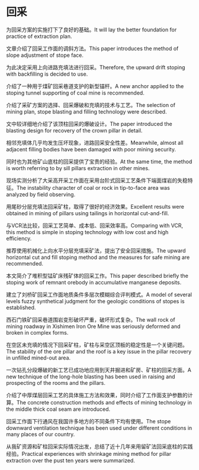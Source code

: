 # 回采

<p><span class="chinese">为回采方案的实施打下了良好的基础。</span><span class="english">It will lay the better foundation for practice of extraction plan.</span></p>

<p><span class="chinese">文章介绍了回采工作面的调斜方法。</span><span class="english">This paper introduces the method of slope adjustment of stope face.</span></p>

<p><span class="chinese">为此决定采用上向进路充填法进行回采。</span><span class="english">Therefore, the upward drift stoping with backfilling is decided to use.</span></p>

<p><span class="chinese">介绍了一种用于煤矿回采巷道支护的新型锚杆。</span><span class="english">A new anchor applied to the stoping tunnel supporting of coal mine is recommended.</span></p>

<p><span class="chinese">介绍了采矿方案的选择、回采爆破和充填的技术与工艺。</span><span class="english">The selection of mining plan, stope blasting and filling technology were described.</span></p>

<p><span class="chinese">文中较详细地介绍了该顶柱回采的爆破设计。</span><span class="english">The paper introduced the blasting design for recovery of the crown pillar in detail.</span></p>

<p><span class="chinese">相邻充填体几乎均发生压坏现象，进路回采安全性差。</span><span class="english">Meanwhile, almost all adjacent filling bodies have been damaged with poor mining security.</span></p>

<p><span class="chinese">同时也为其他矿山底柱的回采提供了宝贵的经验。</span><span class="english">At the same time, the method is worth referring to by sill pillars extraction in other mines.</span></p>

<p><span class="chinese">现场实测分析了大采高开采工作面在采用台阶式回采工艺条件下端面煤岩的失稳特征。</span><span class="english">The instability character of coal or rock in tip-to-face area was analyzed by field observing.</span></p>

<p><span class="chinese">用尾砂分层充填法回采矿柱，取得了很好的经济效果。</span><span class="english">Excellent results were obtained in mining of pillars using tailings in horizontal cut-and-fill.</span></p>

<p><span class="chinese">与VCR法比较，回采工艺简单、成本低、回采效率高。</span><span class="english">Comparing with VCR, this method is simple in stoping technology with low cost and high efficiency.</span></p>

<p><span class="chinese">推荐使用机械化上向水平分层充填采矿法，提出了安全回采措施。</span><span class="english">The upward horizontal cut and fill stoping method and the measures for safe mining are recommended.</span></p>

<p><span class="chinese">本文简介了堆积型锰矿床残矿体的回采工作。</span><span class="english">This paper described briefly the stoping work of remnant orebody in accumulative manganese deposits.</span></p>

<p><span class="chinese">建立了刘桥矿回采工作面地质条件多层次模糊综合评判模式。</span><span class="english">A model of several levels fuzzy synthetical judgment for the geologic conditions of stopes is established.</span></p>

<p><span class="chinese">西石门铁矿回采巷道围岩变形破坏严重，破坏形式复杂。</span><span class="english">The wall rock of mining roadway in Xishimen Iron Ore Mine was seriously deformed and broken in complex forms.</span></p>

<p><span class="chinese">在空区未充填的情况下回采矿柱，矿柱与采空区顶板的稳定性是一个关键问题。</span><span class="english">The stability of the ore pillar and the roof is a key issue in the pillar recovery in unfilled mined-out area.</span></p>

<p><span class="chinese">一次钻孔分段爆破的新工艺已成功地应用到天井掘进和矿房、矿柱的回采方面。</span><span class="english">A new technique of the long-hole blasting has been used in raising and prospecting of the rooms and the pillars.</span></p>

<p><span class="chinese">介绍了中厚煤层回采工艺的具体施工方法和效果，同时介绍了工作面支护参数的计算。</span><span class="english">The concrete construction methods and effects of mining technology in the middle thick coal seam are introduced.</span></p>

<p><span class="chinese">回采工作面下行通风在我国许多地方的不同条件下均有使用。</span><span class="english">The stope downward ventilation technique has been used under different conditions in many places of our country.</span></p>

<p><span class="chinese">从我矿资源和矿柱回采实际情况出发，总结了近十几年来用留矿法回采底柱的实践经验。</span><span class="english">Practical experiences with shrinkage mining method for pillar extraction over the pust ten years were summarized.</span></p>

